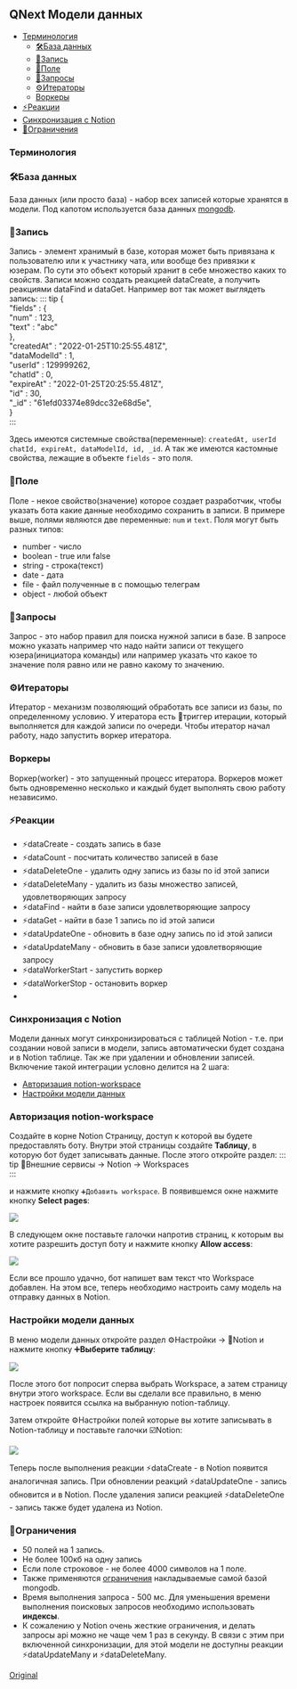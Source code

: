 ## QNext Модели данных
* [Терминология](#терминология)
     * [🛠База данных](#🛠база-данных)
    * [🔩Запись](#🔩запись)
    * [🔨Поле](#🔨поле)
    * [🔧Запросы](#🔧запросы)
    * [⚙️Итераторы](#⚙️итераторы)
    * [Воркеры](#воркеры)
* [⚡️Реакции](#⚡️реакции)
* [Синхронизация с Notion](#синхронизация-с-notion)
* [🚫Ограничения](#🚫ограничения)


### Терминология
### 🛠База данных

База данных (или просто база) - набор всех записей которые хранятся в модели. Под капотом используется база данных [mongodb](https://docs.mongodb.com/manual/reference/method/js-collection/).
### 🔩Запись

Запись - элемент хранимый в базе, которая может быть привязана к пользователю или к участнику чата, или вообще без привязки к юзерам. По сути это объект который хранит в себе множество каких то свойств. Записи можно создать реакцией dataCreate, а получить реакциями dataFind и dataGet. Например вот так может выглядеть запись:
::: tip
{<br> "fields" : {<br>  "num" : 123,<br>  "text" : "abc"<br> },<br> "createdAt" : "2022-01-25T10:25:55.481Z",<br> "dataModelId" : 1,<br> "userId" : 129999262,<br> "chatId" : 0,<br> "expireAt" : "2022-01-25T20:25:55.481Z",<br> "id" : 30,<br> "_id" : "61efd03374e89dcc32e68d5e",<br>}<br>
:::

Здесь имеются системные свойства(переменные): `createdAt, userId chatId, expireAt, dataModelId, id, _id`. А так же имеются кастомные свойства, лежащие в объекте `fields` - это поля. 
### 🔨Поле

Поле - некое свойство(значение) которое создает разработчик, чтобы указать бота какие данные необходимо сохранить в записи. В примере выше, полями являются две переменные: `num` и `text`. Поля могут быть разных типов:
* number - число
* boolean - true или false
* string - строка(текст)
* date - дата
* file - файл полученные в с помощью телеграм
* object - любой объект
### 🔧Запросы

Запрос - это набор правил для поиска нужной записи в базе. В запросе можно указать например что надо найти записи от текущего юзера(инициатора команды) или например указать что какое то значение поля равно или не равно какому то значению. 
### ⚙️Итераторы

Итератор - механизм позволяющий обработать все записи из базы, по определенному условию. У итератора есть 🔗триггер итерации, который выполняется для каждой записи по очереди. Чтобы итератор начал работу, надо запустить воркер итератора. 
### Воркеры

Воркер(worker) - это запущенный процесс итератора. Воркеров может быть одновременно несколько и каждый будет выполнять свою работу независимо. 
### ⚡️Реакции
* ⚡️dataCreate - создать запись в базе
* ⚡️dataCount - посчитать количество записей в базе
* ⚡️dataDeleteOne - удалить одну запись из базы по id этой записи
* ⚡️dataDeleteMany - удалить из базы множество записей, удовлетворяющих запросу
* ⚡️dataFind - найти в базе записи удовлетворяющие запросу
* ⚡️dataGet - найти в базе 1 запись по id этой записи
* ⚡️dataUpdateOne - обновить в базе одну запись по id этой записи
* ⚡️dataUpdateMany - обновить в базе записи удовлетворяющие запросу
* ⚡️dataWorkerStart - запустить воркер
* ⚡️dataWorkerStop - остановить воркер
* 
### Синхронизация с Notion

Модели данных могут синхронизироваться с таблицей Notion - т.е. при создании новой записи в модели, запись автоматически будет создана и в Notion таблице. Так же при удалении и обновлении записей. Включение такой интеграции условно делится на 2 шага:
* [Авторизация notion-workspace](#авторизация-notion-workspace)
* [Настройки модели данных](#настройки-модели-данных)
### Авторизация notion-workspace

Создайте в корне Notion Страницу, доступ к которой вы будете предоставлять боту. Внутри этой страницы создайте **Таблицу**, в которую бот будет записывать данные. После этого откройте раздел:
::: tip
🧩Внешние сервисы -> Notion -> Workspaces<br>
:::

и нажмите кнопку `➕Добавить workspace`. В появившемся окне нажмите кнопку **Select pages**:

![](./1.png)

В следующем окне поставьте галочки напротив страниц, к которым вы хотите разрешить доступ боту и нажмите кнопку **Allow access**:

![](./2.png)

Если все прошло удачно, бот напишет вам текст что Workspace добавлен. На этом все, теперь необходимо настроить саму модель на отправку данных в Notion.
### Настройки модели данных

 В меню модели данных откройте раздел ⚙️Настройки -> 📘Notion и нажмите кнопку ➕**Выберите таблицу**:

![](./3.png)



После этого бот попросит сперва выбрать Workspace, а затем страницу внутри этого workspace. Если вы сделали все правильно, в меню настроек появится ссылка на выбранную notion-таблицу. 

Затем откройте ⚙️Настройки полей которые вы хотите записывать в Notion-таблицу и поставьте галочки ☑️Notion:

![](./4.png)

Теперь после выполнения реакции ⚡️dataCreate - в Notion появится аналогичная запись. При обновлении реакций ⚡️dataUpdateOne - запись обновится и в Notion. После удаления записи реакцией ⚡️dataDeleteOne - запись также будет удалена из Notion.


### 🚫Ограничения
* 50 полей на 1 запись.
* Не более 100кб на одну запись
* Если поле строковое - не более 4000 символов на 1 поле. 
* Также применяются [ограничения](https://docs.mongodb.com/manual/reference/limits/) накладываемые самой базой mongodb.
* Время выполнения запроса - 500 мс. Для уменьшения времени выполнения поисковых запросов необходимо использовать **индексы**.
* К сожалению у Notion очень жесткие ограничения, и делать запросы api можно не чаще чем 1 раз в секунду. В связи с этим при включенной синхронизации, для этой модели не доступны реакции ⚡️dataUpdateMany и ⚡️dataDeleteMany.




  
[Original](https://telegra.ph/QNext-admin-data-models-about-01-25)